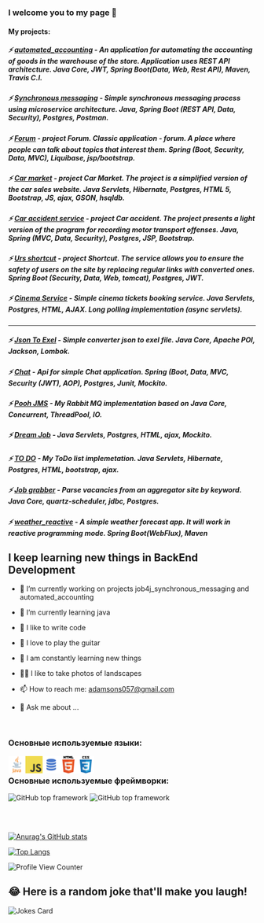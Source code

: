 ### I welcome you to my page 👋

#### My projects:
##### ⚡ [automated_accounting](https://github.com/SlartiBartFast-art/automated_accounting) - An application for automating the accounting of goods in the warehouse of the store. Application uses REST API architecture. Java Core, JWT, Spring Boot(Data, Web, Rest API), Maven, Travis C.I.
##### ⚡ [Synchronous messaging](https://github.com/SlartiBartFast-art/job4j_synchronous_messaging) - Simple synchronous messaging process using microservice architecture. Java, Spring Boot (REST API, Data, Security), Postgres, Postman.
##### ⚡ [Forum](https://github.com/SlartiBartFast-art/job4j_forum) - project Forum. Classic application - forum. A place where people can talk about topics that interest them. Spring (Boot, Security, Data, MVC), Liquibase, jsp/bootstrap.
##### ⚡ [Car market](https://github.com/SlartiBartFast-art/job4j_cars) - project Car Market. The project is a simplified version of the car sales website. Java Servlets, Hibernate, Postgres, HTML 5, Bootstrap, JS, ajax, GSON, hsqldb.
##### ⚡ [Car accident service](https://github.com/SlartiBartFast-art/job4j_car_accident) - project Car accident. The project presents a light version of the program for recording motor transport offenses. Java, Spring (MVC, Data, Security), Postgres, JSP, Bootstrap.
##### ⚡ [Urs shortcut](https://github.com/SlartiBartFast-art/job4j_url_shortcut) - project Shortcut. The service allows you to ensure the safety of users on the site by replacing regular links with converted ones. Spring Boot (Security, Data, Web, tomcat), Postgres, JWT.
##### ⚡ [Cinema Service](https://github.com/SlartiBartFast-art/job4j_cinema) -  Simple cinema tickets booking service. Java Servlets, Postgres, HTML, AJAX. Long polling implementation (async servlets).
_____________________________________________
##### ⚡ [Json To Exel](https://github.com/SlartiBartFast-art/json_to_exel) - Simple converter json to exel file. Java Сore, Apache POI, Jackson, Lombok.
##### ⚡ [Chat](https://github.com/SlartiBartFast-art/job4j_chat) - Api for simple Chat application. Spring (Boot, Data, MVC, Security (JWT), AOP), Postgres, Junit, Mockito.
##### ⚡ [Pooh JMS](https://github.com/SlartiBartFast-art/job4j_pooh) - My Rabbit MQ implementation based on Java Core, Concurrent, ThreadPool, IO.
##### ⚡ [Dream Job](https://github.com/SlartiBartFast-art/job4j_dreamjob_1) - Java Servlets, Postgres, HTML, ajax, Mockito.
##### ⚡ [TO DO](https://github.com/SlartiBartFast-art/job4j_todo) - My ToDo list implemetation. Java Servlets, Hibernate, Postgres, HTML, bootstrap, ajax.
##### ⚡ [Job grabber](https://github.com/SlartiBartFast-art/job4j_grabber) - Parse vacancies from an aggregator site by keyword. Java Сore, quartz-scheduler, jdbc, Postgres.
##### ⚡ [weather_reactive](https://github.com/SlartiBartFast-art/weather_reactive) - A simple weather forecast app. It will work in reactive programming mode. Spring Boot(WebFlux), Maven

## I keep learning new things in BackEnd Development

- 🔭 I’m currently working on projects job4j_synchronous_messaging and automated_accounting

- 🌱 I’m currently learning java
- 💪 I like to write code
- 🎉 I love to play the guitar
- 🥅 I am constantly learning new things
- 🤹🏽 I like to take photos of landscapes
- 📫 How to reach me: adamsons057@gmail.com
- 💬 Ask me about ...
<!--
**SlartiBartFast-art/SlartiBartFast-art** is a ✨ _special_ ✨ repository because its `README.md` (this file) appears on your GitHub profile.

Here are some ideas to get you started:

- 🔭 I’m currently working on job4j_design
- 🌱 I’m currently learning java
- 👯 I’m looking to collaborate on ...
- 🤔 I’m looking for help with ...
- 😄 Pronouns: ...
- ⚡ Fun fact: ...
-->
<br />

### Основные используемые языки:

<img align = "left" alt = "Java" width = "35px" src = "https://raw.githubusercontent.com/github/explore/80688e429a7d4ef2fca1e82350fe8e3517d3494d/topics/java/java.png" />
<img align = "left" alt = "JavaScript" width = "35px" src = "https://raw.githubusercontent.com/github/explore/80688e429a7d4ef2fca1e82350fe8e3517d3494d/topics/javascript/javascript.png" />
<img align = "left" alt = "SQL" width = "35px" src = "https://raw.githubusercontent.com/github/explore/80688e429a7d4ef2fca1e82350fe8e3517d3494d/topics/sql/sql.png" />
<img align = "left" alt = "HTML5" width = "35px" src = "https://raw.githubusercontent.com/github/explore/80688e429a7d4ef2fca1e82350fe8e3517d3494d/topics/html/html.png" />
<img align = "left" alt = "CSS3" width = "35px" src = "https://raw.githubusercontent.com/github/explore/80688e429a7d4ef2fca1e82350fe8e3517d3494d/topics/css/css.png" />

<br />

### Основные используемые фреймворки:
![GitHub top framework](https://img.shields.io/badge/Spring-FrameWork-green)
![GitHub top framework](https://img.shields.io/badge/Hibernate-FrameWork-yellowgreen)


<br />
<br />

[![Anurag's GitHub stats](https://github-readme-stats.vercel.app/api?username=SlartiBartFast-art)](https://github.com/anuraghazra/github-readme-stats)

[![Top Langs](https://github-readme-stats.vercel.app/api/top-langs/?username=SlartiBartFast-art)](https://github.com/anuraghazra/github-readme-stats)


![Profile View Counter](https://komarev.com/ghpvc/?username=SlartiBartFast-art)


## 😂 Here is a random joke that'll make you laugh!
![Jokes Card](https://readme-jokes.vercel.app/api)
